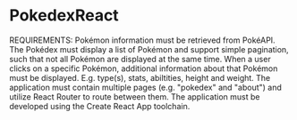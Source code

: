 # PokedexReact

REQUIREMENTS:
Pokémon information must be retrieved from PokéAPI.
The Pokédex must display a list of Pokémon and support simple pagination, such that not all Pokémon are displayed at the same time.
When a user clicks on a specific Pokémon, additional information about that Pokémon must be displayed. E.g. type(s), stats, abiltities, height and weight.
The application must contain multiple pages (e.g. "pokedex" and "about") and utilize React Router to route between them.
The application must be developed using the Create React App toolchain.
